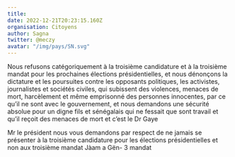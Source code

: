 ```yaml
---
title: 
date: 2022-12-21T20:23:15.160Z
organisation: Citoyens 
author: Sagna
twitter: @meczy
avatar: "/img/pays/SN.svg"
---
```


Nous refusons catégoriquement à la troisième candidature et à la troisième mandat pour les prochaines élections présidentielles, et nous dénonçons la dictature et les poursuites contre les opposants politiques, les activistes, journalistes et sociétés civiles, qui subissent des violences, menaces de mort, harcèlement et même emprisonné des personnes innocentes, par ce qu’il ne sont avec le gouvernement, et nous demandons une sécurité absolue pour un digne fils et sénégalais qui ne fessait que sont travail et qu’il reçoit des menaces de mort et c’est le Dr Gaye 

Mr le président nous vous demandons par respect de ne jamais se présenter à la troisième candidature pour les élections présidentielles et non aux troisième mandat Jàam a Gën- 3 mandat 